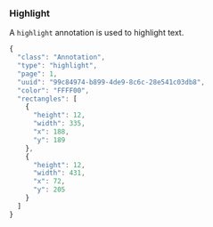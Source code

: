 ### Highlight

A `highlight` annotation is used to highlight text.

```js
{
  "class": "Annotation",
  "type": "highlight",
  "page": 1,
  "uuid": "99c84974-b899-4de9-8c6c-28e541c03db8",
  "color": "FFFF00",
  "rectangles": [
    {
      "height": 12,
      "width": 335,
      "x": 188,
      "y": 189
    },
    {
      "height": 12,
      "width": 431,
      "x": 72,
      "y": 205
    }
  ]
}
```
